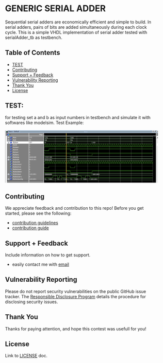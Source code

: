 # GENERIC SERIAL ADDER
Sequential serial adders are economically efficient and simple to build. In serial adders, pairs of bits are added simultaneously during each clock cycle. This is a simple VHDL implementation of serial adder tested with serialAdder_tb as testbench.

## Table of Contents

- [TEST](#test)
- [Contributing](#contributing)
- [Support + Feedback](#support--feedback)
- [Vulnerability Reporting](#vulnerability-reporting)
- [Thank You](#thank-you)
- [License](#license)


## TEST:
for testing set a and b as input numbers in testbench and simulate it with softwares like modelsim. 
Test Example:
<br></br>
![modelsim test example](https://github.com/mrezaamini/Serial-Adder/blob/main/test.png)

## Contributing

We appreciate feedback and contribution to this repo! Before you get started, please see the following:

- [contribution guidelines](https://github.com/mrezaamini/Serial-Adder/blob/master/GENERAL-CONTRIBUTING.md)
- [contribution guide](CONTRIBUTING.md)

## Support + Feedback

Include information on how to get support.
- easily contact me with [email](aminiamini433@yahoo.fr)

## Vulnerability Reporting

Please do not report security vulnerabilities on the public GitHub issue tracker. The [Responsible Disclosure Program](https://auth0.com/whitehat) details the procedure for disclosing security issues.

## Thank You

Thanks for paying attention, and hope this contest was usefull for you!

## License

Link to [LICENSE](LICENSE) doc.
